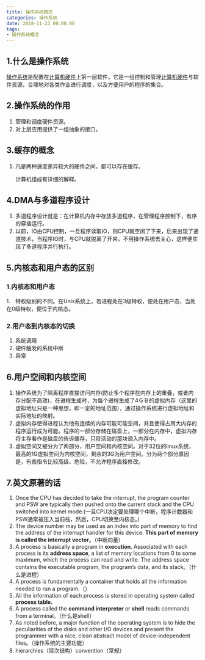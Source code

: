 ```yaml
---
title: 操作系统概念
categories: 操作系统
date: 2018-11-23 00:00:00
tags:
- 操作系统概念
---
```


## 1.什么是操作系统

[操作系统](https://www.baidu.com/s?wd=%E6%93%8D%E4%BD%9C%E7%B3%BB%E7%BB%9F&tn=SE_PcZhidaonwhc_ngpagmjz&rsv_dl=gh_pc_zhidao)是配置在[计算机硬件](https://www.baidu.com/s?wd=%E8%AE%A1%E7%AE%97%E6%9C%BA%E7%A1%AC%E4%BB%B6&tn=SE_PcZhidaonwhc_ngpagmjz&rsv_dl=gh_pc_zhidao)上第一层软件，它是一组控制和管理[计算机硬件](https://www.baidu.com/s?wd=%E8%AE%A1%E7%AE%97%E6%9C%BA%E7%A1%AC%E4%BB%B6&tn=SE_PcZhidaonwhc_ngpagmjz&rsv_dl=gh_pc_zhidao)与软件资源，合理地对各类作业进行调度，以及方便用户的程序的集合。

## 2.操作系统的作用

1. 管理和调度硬件资源。
2. 对上层应用提供了一组抽象的接口。

## 3.缓存的概念

1. 凡是两种速度差异较大的硬件之间，都可以存在缓存。

   计算机组成有详细的解释。

## 4.DMA与多道程序设计

1. 多道程序设计就是：在计算机内存中存放多道程序，在管理程序控制下，有序的穿插运行。
2. 以前，IO由CPU控制，一旦程序读取IO，则CPU就空闲了下来，后来出现了通道技术，当程序IO时，与CPU就脱离了开来，不用操作系统去关心，这样便实现了多道程序并行执行。

## 5.内核态和用户态的区别

### 1.内核态和用户态
1.　特权级别的不同。在Unix系统上，若进程处在3级特权，便处在用户态，当处在0级特权，便位于内核态。
### 2.用户态到内核态的切换
1. 系统调用
2. 硬件触发的系统中断
3. 异常
## 6.用户空间和内核空间
1. 操作系统为了隔离程序直接访问内存(防止多个程序在内存上的重叠，或者内存分配不高效)，在进程生成时，为每个进程生成了4ＧＢ的虚拟内存（这里的虚拟地址只是一种思想，即一定的地址范围），通过操作系统进行虚拟地址和实际地址的映射。
2. 虚拟内存使得进程认为他有连续的内存可能可能空间，并且使得占用大内存的程序运行成为可能。程序的一部分存储在磁盘上，一部分在内存中，虚拟内存将主存看作是磁盘的告诉缓存，只将活动的那块调入内存中。
3. 虚拟空间又被分为了两部分，用户空间和内核空间。对于32位的linux系统，最高的1G虚拟空间为内核空间，剩余的3G为用户空间。分为两个部分原因是，有些指令比较高级、危险，不允许程序直接修改。

## 7.英文原著的话

1. Once the CPU has decided to take the interrupt, the program counter and PSW
   are typically then pushed onto the current stack and the CPU switched into kernel
   mode.(一旦CPU决定要处理哪个中断，程序计数器和PSW通常被压入当前栈，然后，CPU切换至内核态。)
2. The device number may be used as an index into part of memory to find the
   address of the interrupt handler for this device. **This part of memory is called the
   interrupt vector**。（中断向量）
3. A process is basically a program in **execution**. Associated with each process is its **address space**, a list of memory locations from 0 to some maximum, which the process can read and write.
   The address space contains the executable program, the program’s data, and its
   stack。（什么是进程）
4. A process is fundamentally a container that holds all the information needed to run a program.（）
5. All the information of each process is stored in operating  system called **process table.**
6. A process called the **command interpreter** or **shell** reads commands from a terminal。（什么是shell）
7. As noted before, a major function of the operating system is to hide the
   peculiarities of the disks and other I/O devices and present the programmer with a
   nice, clean abstract model of device-independent files。（操作系统的主要功能）
8. hierarchies（层次结构）convention（常规）